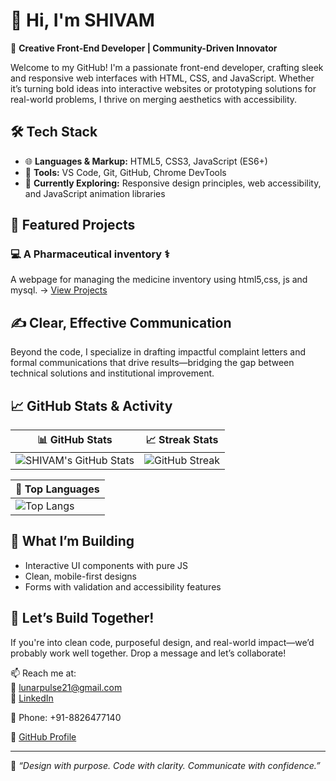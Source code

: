 # 👋 Hi, I'm SHIVAM

🎯 **Creative Front-End Developer | Community-Driven Innovator**

Welcome to my GitHub! I'm a passionate front-end developer, crafting sleek and responsive web interfaces with HTML, CSS, and JavaScript. Whether it’s turning bold ideas into interactive websites or prototyping solutions for real-world problems, I thrive on merging aesthetics with accessibility.

## 🛠️ Tech Stack
- 🌐 **Languages & Markup:** HTML5, CSS3, JavaScript (ES6+)
- 🎨 **Tools:** VS Code, Git, GitHub, Chrome DevTools
- 🚀 **Currently Exploring:** Responsive design principles, web accessibility, and JavaScript animation libraries

## 📌 Featured Projects
### 💻 A Pharmaceutical inventory ⚕ 
A webpage for managing the medicine inventory  using html5,css, js and mysql.
→ [View Projects](https://skarn-2006.github.io/Pharmacy_medicine_inventory/)



## ✍️ Clear, Effective Communication
Beyond the code, I specialize in drafting impactful complaint letters and formal communications that drive results—bridging the gap between technical solutions and institutional improvement.

## 📈 GitHub Stats & Activity

| 📊 GitHub Stats | 📈 Streak Stats |
|-----------------|----------------|
| ![SHIVAM's GitHub Stats](https://github-readme-stats.vercel.app/api?username=Skarn-2006&show_icons=true&theme=radical) | ![GitHub Streak](https://github-readme-streak-stats.herokuapp.com?user=Skarn-2006&theme=radical&date_format=M%20j%5B%2C%20Y%5D) |

| 🧩 Top Languages |
|-----------------|
| ![Top Langs](https://github-readme-stats.vercel.app/api/top-langs/?username=Skarn-2006&layout=compact&theme=radical) |

## 🌱 What I’m Building
- Interactive UI components with pure JS  
- Clean, mobile-first designs  
- Forms with validation and accessibility features

## 🤝 Let’s Build Together!
If you're into clean code, purposeful design, and real-world impact—we’d probably work well together. Drop a message and let’s collaborate!

📫 Reach me at:  
📧 [lunarpulse21@gmail.com](mailto:lunarpulse21@gmail.com)  
🔗 [LinkedIn](https://www.linkedin.com/in/shivam-karn-74a567262)

📱 Phone: +91-8826477140

👤 [GitHub Profile](https://skarn-2006.github.io/codsoft_profile/)


---

🎨 _“Design with purpose. Code with clarity. Communicate with confidence.”_

